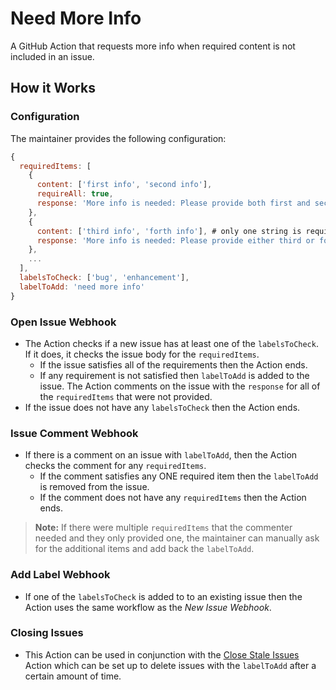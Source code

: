 # Need More Info

 A GitHub Action that requests more info when required content is not included in an issue.

 ## How it Works

 ### Configuration
 The maintainer provides the following configuration:
 ```js
{
   requiredItems: [
     {
       content: ['first info', 'second info'],
       requireAll: true,
       response: 'More info is needed: Please provide both first and second.'
     },
     {
       content: ['third info', 'forth info'], # only one string is required
       response: 'More info is needed: Please provide either third or fourth.'
     },
     ...
   ],
   labelsToCheck: ['bug', 'enhancement'],
   labelToAdd: 'need more info'
}
 ```

 ### Open Issue Webhook
- The Action checks if a new issue has at least one of the `labelsToCheck`. If it does, it checks the issue body for the `requiredItems`.
  - If the issue satisfies all of the requirements then the Action ends.
  - If any requirement is not satisfied then `labelToAdd` is added to the issue. The Action comments on the issue with the `response` for all of the `requiredItems` that were not provided.
- If the issue does not have any `labelsToCheck` then the Action ends.

### Issue Comment Webhook
- If there is a comment on an issue with `labelToAdd`, then the Action checks the comment for any `requiredItems`.
  - If the comment satisfies any ONE required item then the `labelToAdd` is removed from the issue.
  - If the comment does not have any `requiredItems` then the Action ends.

> **Note:** If there were multiple `requiredItems` that the commenter needed and they only provided one, the maintainer can manually ask for the additional items and add back the `labelToAdd`.

### Add Label Webhook
- If one of the `labelsToCheck` is added to to an existing issue then the Action uses the same workflow as the *New Issue Webhook*.

### Closing Issues
- This Action can be used in conjunction with the [Close Stale Issues](https://github.com/marketplace/actions/close-stale-issues) Action which can be set up to delete issues with the `labelToAdd` after a certain amount of time.
